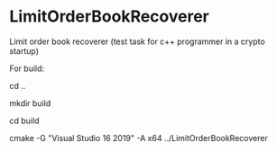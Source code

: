 # LimitOrderBookRecoverer
Limit order book recoverer (test task for c++ programmer in a crypto startup)

For build:

cd ..

mkdir build

cd build

cmake -G "Visual Studio 16 2019" -A x64 ../LimitOrderBookRecoverer
